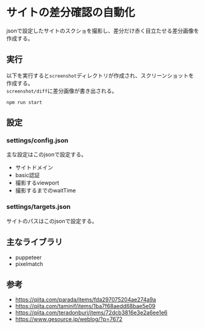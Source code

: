 # サイトの差分確認の自動化
jsonで設定したサイトのスクショを撮影し、差分だけ赤く目立たせる差分画像を作成する。

## 実行
以下を実行すると`screenshot`ディレクトリが作成され、スクリーンショットを作成する。  
`screenshot/diff`に差分画像が書き出される。
```
npm run start
```

## 設定
### settings/config.json
主な設定はこのjsonで設定する。  
- サイトドメイン
- basic認証
- 撮影するviewport
- 撮影するまでのwaitTime

### settings/targets.json
サイトのパスはこのjsonで設定する。  

## 主なライブラリ
- puppeteer
- pixelmatch

## 参考
- https://qiita.com/parada/items/fda297075204ae274a9a
- https://qiita.com/taminif/items/1ba7f68aedd68bae5e09
- https://qiita.com/teradonburi/items/72dcb3816e3e2a6ee1e6
- https://www.gesource.jp/weblog/?p=7672
